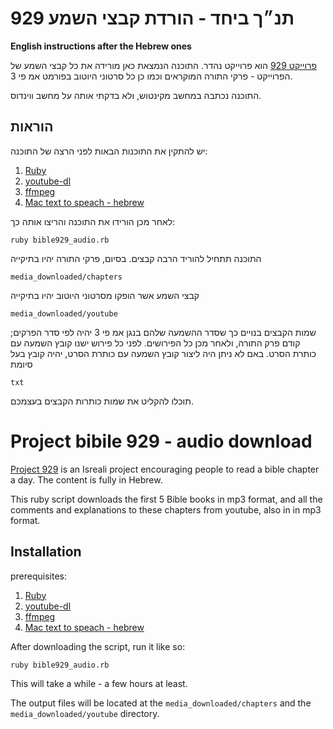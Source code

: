 # 929 תנ״ך ביחד - הורדת קבצי השמע
__English instructions after the Hebrew ones__

[פרוייקט 929](http://www.929.org.il/today) הוא פרוייקט נהדר. התוכנה הנמצאת כאן מורידה את כל קבצי השמע של הפרוייקט - פרקי התורה המוקראים וכמו כן כל סרטוני היוטוב בפורמט אמ פי 3.

התוכנה נכתבה במחשב מקינטוש, ולא בדקתי אותה על מחשב ווינדוס.

## הוראות
יש להתקין את התוכנות הבאות לפני הרצה של התוכנה:

1. [Ruby](https://www.ruby-lang.org/en/downloads/)
2. [youtube-dl](https://rg3.github.io/youtube-dl/)
3. [ffmpeg](https://www.ffmpeg.org/download.html)
4. [Mac text to speach - hebrew](http://andynaselli.com/how-to-make-your-mac-read-text-aloud)

לאחר מכן הורידו את התוכנה והריצו אותה כך:

`ruby bible929_audio.rb`

התוכנה תתחיל להוריד הרבה קבצים. בסיום, פרקי התורה יהיו בתיקייה 

`media_downloaded/chapters`

קבצי השמע אשר הופקו מסרטוני היוטוב יהיו בתיקייה

`media_downloaded/youtube`


שמות הקבצים בנויים כך שסדר ההשמעה שלהם בנגן אמ פי 3 יהיה לפי סדר הפרקים; קודם פרק התורה, ולאחר מכן כל הפירושים. לפני כל פירוש 
ישנו קובץ השמעה עם כותרת הסרט. באם לא ניתן היה ליצור קובץ השמעה עם כותרת הסרט, יהיה קובץ בעל סיומת

`txt`

תוכלו להקליט את שמות כותרות הקבצים בעצמכם. 

# Project bibile 929 - audio download
[Project 929](http://www.929.org.il/today) is an Isreali project encouraging people to read a bible chapter a day. The content is fully in Hebrew.

This ruby script downloads the first 5 Bible books in mp3 format, and all the comments and explanations to these chapters from youtube, also in in mp3 format.

## Installation

prerequisites:

1. [Ruby](https://www.ruby-lang.org/en/downloads/)
2. [youtube-dl](https://rg3.github.io/youtube-dl/)
3. [ffmpeg](https://www.ffmpeg.org/download.html)
4. [Mac text to speach - hebrew](http://andynaselli.com/how-to-make-your-mac-read-text-aloud)

After downloading the script, run it like so:

`ruby bible929_audio.rb`

This will take a while - a few hours at least.

The output files will be located at the  `media_downloaded/chapters` and the `media_downloaded/youtube` directory.


